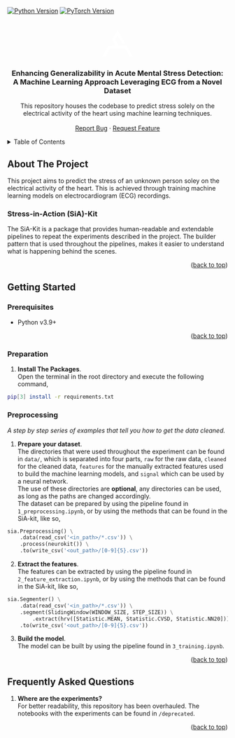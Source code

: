 <a name="readme-top"></a>
<!-- PROJECT SHIELDS -->
[![Python Version][python-shield]][python-url]
[![PyTorch Version][pytorch-shield]][pytorch-url]


<!-- PROJECT LOGO -->
<br />
<div align="center">
  <a href="https://alex-antonides.com/">
    <svg stroke="white" fill="white" stroke-width="0" height="5em" width="5em" xmlns="http://www.w3.org/2000/svg" viewBox="0 0 135.96 117.81"><path d="M15.42,117.73,0,117.76,28.05,68.91s31,.15,31-.19S43.74,42.29,43.74,41.79,68.22,0,68.22,0l34.54,59.66-13.83-.08L68.26,24.24,57.8,40.87,72.88,68.74l35,.09,28.12,49H123.23l-7.76-12.18-14.71-25L35,80.74,21.25,106Z"></path></svg>
  </a>

  <h3 align="center">Enhancing Generalizability in Acute Mental Stress Detection: <br/> A Machine Learning Approach Leveraging ECG from a Novel Dataset</h3>

  <p align="center">
    This repository houses the codebase to predict stress solely on the electrical activity of the heart using machine learning techniques.
    <br />
    <br />
    <a href="https://github.com/AlexAntonides/stress-in-action/issues">Report Bug</a>
    ·
    <a href="https://github.com/AlexAntonides/stress-in-action/issues">Request Feature</a>
  </p>
</div>

<!-- TABLE OF CONTENTS -->
<details>
  <summary>Table of Contents</summary>
  <ol>
    <li>
      <a href="#about-the-project">About The Project</a>
    </li>
    <li>
      <a href="#getting-started">Getting Started</a>
      <ul>
        <li><a href="#prerequisites">Prerequisites</a></li>
        <li><a href="#preparation">Preparation</a></li>
        <li><a href="#preprocessing">Preprocessing</a></li>
      </ul>
    </li>
    <li>
      <a href="#frequently-asked-questions">Frequently Asked Questions</a>
    </li>
  </ol>
</details>

<!-- ABOUT THE PROJECT -->
## About The Project
This project aims to predict the stress of an unknown person soley on the electrical activity of the heart. This is achieved through training machine learning models on electrocardiogram (ECG) recordings.

### Stress-in-Action (SiA)-Kit
The SiA-Kit is a package that provides human-readable and extendable pipelines to repeat the experiments described in the project. The builder pattern that is used throughout the pipelines, makes it easier to understand what is happening behind the scenes. 

<p align="right">(<a href="#readme-top">back to top</a>)</p>

<!-- GETTING STARTED -->
## Getting Started

### Prerequisites

* Python v3.9+

<p align="right">(<a href="#readme-top">back to top</a>)</p>

### Preparation
1. **Install The Packages**. \
Open the terminal in the root directory and execute the following command, 
```bash
pip[3] install -r requirements.txt
```

### Preprocessing
_A step by step series of examples that tell you how to get the data cleaned._

1.  **Prepare your dataset**.\
The directories that were used throughout the experiment can be found in `data/`, which is separated into four parts, `raw` for the raw data, `cleaned` for the cleaned data, `features` for the manually extracted features used to build the machine learning models, and `signal` which can be used by a neural network.\
The use of these directories are **optional**, any directories can be used, as long as the paths are changed accordingly.\
The dataset can be prepared by using the pipeline found in `1_preprocessing.ipynb`, or by using the methods that can be found in the SiA-kit, like so,

```py
sia.Preprocessing() \
    .data(read_csv('<in_path>/*.csv')) \
    .process(neurokit()) \
    .to(write_csv('<out_path>/[0-9]{5}.csv'))
```

2. **Extract the features**.\
The features can be extracted by using the pipeline found in `2_feature_extraction.ipynb`, or by using the methods that can be found in the SiA-kit, like so,

```py
sia.Segmenter() \
    .data(read_csv('<in_path>/*.csv')) \
    .segment(SlidingWindow(WINDOW_SIZE, STEP_SIZE)) \
        .extract(hrv([Statistic.MEAN, Statistic.CVSD, Statistic.NN20]))
    .to(write_csv('<out_path>/[0-9]{5}.csv'))
```

3. **Build the model**.\
The model can be built by using the pipeline found in `3_training.ipynb`.

<p align="right">(<a href="#readme-top">back to top</a>)</p>

<!-- FREQUENTLY ASKED QUESTIONS -->
## Frequently Asked Questions

1. **Where are the experiments?**\
For better readability, this repository has been overhauled. The notebooks with the experiments can be found in `/deprecated`.

<p align="right">(<a href="#readme-top">back to top</a>)</p>

<!-- MARKDOWN LINKS & IMAGES -->
<!-- https://www.markdownguide.org/basic-syntax/#reference-style-links -->
[python-shield]: https://img.shields.io/badge/3.9%2B-yellow?style=for-the-badge&logo=python&logoColor=white&label=python&labelColor=blue
[python-url]: https://www.python.org/
[pytorch-shield]: https://img.shields.io/badge/2.1%2B-orange?style=for-the-badge&logo=pytorch&logoColor=orange&label=PyTorch&labelColor=white
[pytorch-url]: https://pytorch.org/
